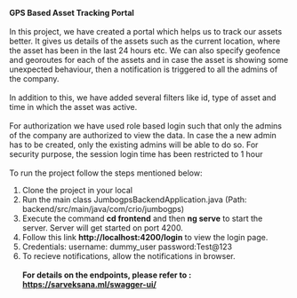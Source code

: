 <b>GPS Based Asset Tracking Portal</b><br><br>
  In this project, we have created a portal which helps us to track our assets better. It gives us details of the assets such as the current location, where the asset has been in the last 24 hours etc. We can also specify geofence and georoutes for each of the assets and in case the asset is showing some unexpected behaviour, then a notification is triggered to all the admins of the company.<br><br>
  In addition to this, we have added several filters like id, type of asset and time in which the asset was active.<br><br>
  For authorization we have used role based login such that only the admins of the company are authorized to view the data. In case the a new admin has to be created, only the existing admins will be able to do so. For security purpose, the session login time has been restricted to 1 hour <br><br>
  To run the project follow the steps mentioned below:<br>
  1. Clone the project in your local<br>
  2. Run the main class JumbogpsBackendApplication.java (Path: backend/src/main/java/com/crio/jumbogps)<br>
  3. Execute the command <b>cd frontend</b> and then <b>ng serve</b> to start the server. Server will get started on port 4200. <br>
  4. Follow this link <b>http://localhost:4200/login</b> to view the login page.<br>
  5. Credentials: username: dummy_user password:Test@123<br>
  6. To recieve notifications, allow the notifications in browser.<br><br>
  <b>For details on the endpoints, please refer to :
  https://sarveksana.ml/swagger-ui/ </b>
